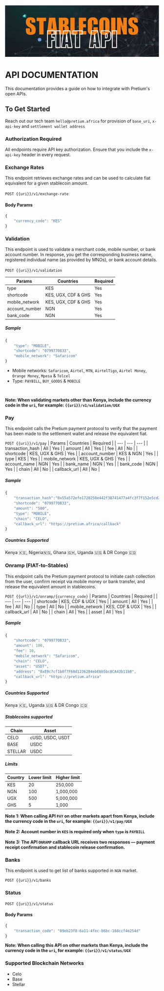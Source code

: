 ![My Image](USDT-FIAT.png)

# API DOCUMENTATION
This documentation provides a guide on how to integrate with Pretium's open APIs.

## To Get Started
Reach out our tech team `hello@pretium.africa` for provision of `base_uri`, `x-api-key` and `settlement wallet address`

### Authorization Required
All endpoints require API key authorization. Ensure that you include the `x-api-key` header in every request.

### Exchange Rates
This endpoint retrieves exchange rates and can be used to calculate fiat equivalent for a given stablecoin amount. <br><br>
`POST {{uri}}/v1/exchange-rate`

#### Body Params
```javascript
{
    "currency_code": "KES"
}
```

### Validation
This endpoint is used to validate a merchant code, mobile number, or bank account number. In response, you get the corresponding business name, registered individual name (as provided by MNOs), or bank account details.<br><br>
`POST {{uri}}/v1/validation`

| Params | Countries | Required |
| --- | --- | --- |
| type | KES | Yes |
| shortcode | KES, UGX, CDF & GHS | Yes |
| mobile_network | KES, UGX, CDF & GHS | Yes |
| account_number | NGN | Yes |
| bank_code | NGN | Yes |

##### Sample
```javascript
{
    "type": "MOBILE",
    "shortcode": "0799770833",
    "mobile_network": "Safaricom"
}
```

- Mobile networks: `Safaricom`, `Airtel`, `MTN`, `AirtelTigo`, `Airtel Money`, `Orange Money`, `Mpesa` & `Telcel`
- Type: `PAYBILL`, `BUY_GOODS` & `MOBILE`

<br>

**Note: When validating markets other than Kenya, include the currency code in the `uri`, for example: `{{uri}}/v1/validation/UGX`**

### Pay
This endpoint calls the Pretium payment protocol to verify that the payment has been made to the settlement wallet and release the equivalent fiat.    

`POST {{uri}}/v1/pay`
| Params | Countries | Required |
| --- | --- | --- |
| transaction_hash | All | Yes |
| amount | All | Yes |
| fee | All | No |
| shortcode | KES, UGX & GHS | Yes |
| account_number | KES & NGN | Yes |
| type | KES | Yes |
| mobile_network | KES, UGX & GHS | Yes |
| account_name | NGN | Yes |
| bank_name | NGN | Yes |
| bank_code | NGN | Yes |
| chain | All | No |
| callback_url | All | No |

##### Sample
```javascript
{
    "transaction_hash":"0x55a572efe1720250e442f38741477a4fc3f7f152e5cd208cc52f8222a1c2a13b",
    "shortcode": "0799770833",
    "amount": "500",
    "type": "MOBILE",
    "chain": "CELO",
    "callback_url": "https://pretium.africa/callback"
}
```

##### Countries Supported
Kenya 🇰🇪, Nigeria🇳🇬, Ghana 🇬🇭, Uganda 🇺🇬 & DR Congo 🇨🇩

### Onramp (FIAT-to-Stables)
This endpoint calls the Pretium payment protocol to initiate cash collection from the user, confirm receipt via mobile money or bank transfer, and release the equivalent amount in stablecoins. 

`POST {{url}}/v1/onramp/{currency_code}`
| Params | Countries | Required |
| --- | --- | --- |
| shortcode | KES, CDF & UGX | Yes |
| amount | All | Yes |
| fee | All | No |
| type | All | No |
| mobile_network | KES, CDF & UGX | Yes |
| callback_url | All | No |
| chain | All | Yes |
| asset | All | Yes |

##### Sample
```javascript
{
    "shortcode": "0799770833",
    "amount": 100,
    "fee": 10,
    "mobile_network": "Safaricom",
    "chain": "CELO",
    "asset": "USDT",
    "address": "0xE9c7cf1b0f7F68d1236284ebE6b5bc8CA43b11b8",
    "callback_url": "https://pretium.africa"
}
```

##### Countries Supported
Kenya 🇰🇪, Uganda 🇺🇬 & DR Congo 🇨🇩

##### Stablecoins supported

| Chain | Asset |
| --- | --- |
| CELO | cUSD, USDC, USDT |
| BASE | USDC |
| STELLAR | USDC |

##### Limits

| Country | Lower limit | Higher limit|
| --- | --- | --- |
| KES | 20 | 250,000 |
| NGN | 100 | 1,000,000 |
| UGX | 500 | 5,000,000 |
| GHS | 5 | 1,000 |

**Note 1: When calling API `PAY` on other markets apart from Kenya, include the currency code in the `uri`, for example: `{{uri}}/v1/pay/UGX`** <br> <br>
**Note 2: Account number in `KES` is required only when `type` is `PAYBILL`** <br> <br>
**Note 3: The API `ONRAMP` callback URL receives two responses — payment receipt confirmation and stablecoin release confirmation.**

### Banks
This endpoint is used to get list of banks supported in `NGN` market.    

`POST {{uri}}/v1/banks`

### Status
`POST {{uri}}/v1/status`

#### Body Params
```javascript
{
    "transaction_code": "09eb23f8-6a11-4fec-b6bc-168ccf4e254d"
}
```

**Note: When calling this API on other markets than Kenya, include the currency code in the `uri`, for example: `{{uri}}/v1/status/UGX`**

### Supported Blockchain Networks
- Celo
- Base
- Stellar

